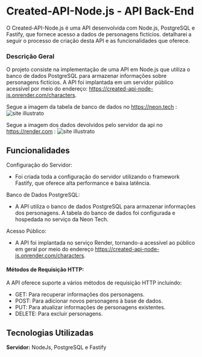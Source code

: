 # Created-API-Node.js - API Back-End

O Created-API-Node.js é uma API desenvolvida com Node.js, PostgreSQL e Fastify, que fornece acesso a dados de personagens fictícios. detalharei a seguir o processo de criação desta API e as funcionalidades que oferece.

### Descrição Geral
O projeto consiste na implementação de uma API em Node.js que utiliza o banco de dados PostgreSQL para armazenar informações sobre personagens fictícios. A API foi implantada em um servidor público acessível por meio do endereço: https://created-api-node-js.onrender.com/characters.

Segue a imagem da tabela de banco de dados no https://neon.tech :
![site illustrato](https://lh3.googleusercontent.com/pw/ADCreHc0DycpnbdEJw60_vspApWnuyp_JESEe7IFXYsn1vs_oCFefkuZPFJdO8kpkDy3Ly1-XnKCELcF-4S4BO6wikcAL-1UxXRy6XljhMFtmttEQQR3XU6luJC6sXm3QJW5Fw7bMPOIkbFa_aov1m8eVJE=w1632-h724-s-no?authuser=1)

Segue a imagem dos dados devolvidos pelo servidor da api no https://render.com :
![site illustrato](https://lh3.googleusercontent.com/pw/ADCreHfOs95zYn9EFruOnl_FNHtpMsJ4QCX8I9Eoi-WT5HRkbgkh0Kxq6DM23OROBW7pv8YxLWFpQlQvGB7c4T-rt8Np21KuiieF5aUqyn2oYzzrYo-nYdd8UJWB7RrGIxqpKI6CfH9bOj_XohBvEOdHIc0=w1919-h645-s-no?authuser=1)

## Funcionalidades

Configuração do Servidor: 

- Foi criada toda a configuração do servidor utilizando o framework Fastify, que oferece alta performance e baixa latência.

Banco de Dados PostgreSQL: 
- A API utiliza o banco de dados PostgreSQL para armazenar informações dos personagens. A tabela do banco de dados foi configurada e hospedada no serviço da Neon Tech.

Acesso Público: 
- A API foi implantada no serviço Render, tornando-a acessível ao público em geral por meio do endereço https://created-api-node-js.onrender.com/characters.

#### Métodos de Requisição HTTP: 
A API oferece suporte a vários métodos de requisição HTTP incluindo:

- GET: Para recuperar informações dos personagens.
- POST: Para adicionar novos personagens à base de dados.
- PUT: Para atualizar informações de personagens existentes.
- DELETE: Para excluir personagens.

## Tecnologias Utilizadas

**Servidor:** NodeJs, PostgreSQL e Fastify


